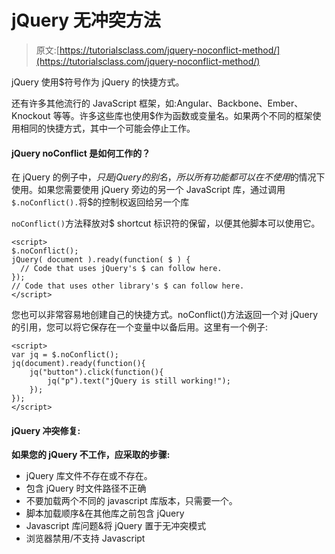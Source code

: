 # jQuery 无冲突方法

> 原文:[https://tutorialsclass.com/jquery-noconflict-method/](https://tutorialsclass.com/jquery-noconflict-method/)

jQuery 使用$符号作为 jQuery 的快捷方式。

还有许多其他流行的 JavaScript 框架，如:Angular、Backbone、Ember、Knockout 等等。许多这些库也使用$作为函数或变量名。如果两个不同的框架使用相同的快捷方式，其中一个可能会停止工作。

#### jQuery noConflict 是如何工作的？

在 jQuery 的例子中，$只是 jQuery 的别名，所以所有功能都可以在不使用$的情况下使用。如果您需要使用 jQuery 旁边的另一个 JavaScript 库，通过调用`$.noConflict().`将$的控制权返回给另一个库

`noConflict()`方法释放对$ shortcut 标识符的保留，以便其他脚本可以使用它。

```
<script>
$.noConflict();
jQuery( document ).ready(function( $ ) {
  // Code that uses jQuery's $ can follow here.
});
// Code that uses other library's $ can follow here.
</script>
```

您也可以非常容易地创建自己的快捷方式。noConflict()方法返回一个对 jQuery 的引用，您可以将它保存在一个变量中以备后用。这里有一个例子:

```
<script>
var jq = $.noConflict();
jq(document).ready(function(){
    jq("button").click(function(){
        jq("p").text("jQuery is still working!");
    });
});
</script>
```

#### jQuery 冲突修复:

**如果您的 jQuery 不工作，应采取的步骤:**

*   jQuery 库文件不存在或不存在。
*   包含 jQuery 时文件路径不正确
*   不要加载两个不同的 javascript 库版本，只需要一个。
*   脚本加载顺序&在其他库之前包含 jQuery
*   Javascript 库问题&将 jQuery 置于无冲突模式
*   浏览器禁用/不支持 Javascript